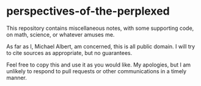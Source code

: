 # perspectives-of-the-perplexed

This repository contains miscellaneous notes, with some
supporting code, on math, science, or whatever amuses me.

As far as I, Michael Albert, am concerned, this is
all public domain.  I will try to cite sources as
appropriate, but no guarantees.

Feel free to copy this and use it as you would like. 
My apologies, but I am unlikely to respond to pull
requests or other communications in a timely manner.




